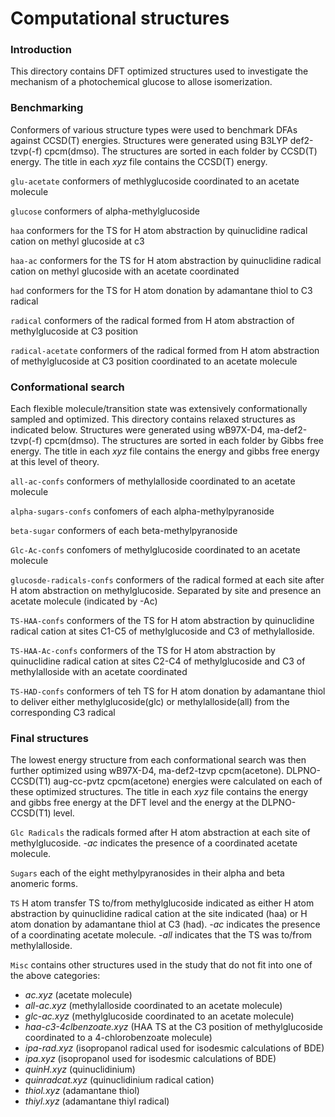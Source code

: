 # Computational structures

### Introduction

This directory contains DFT optimized structures used to investigate the mechanism of a photochemical glucose to allose isomerization.

### Benchmarking

Conformers of various structure types were used to benchmark DFAs against CCSD(T) energies. Structures were generated using B3LYP def2-tzvp(-f) cpcm(dmso). The structures are sorted in each folder by CCSD(T) energy. The title in each *xyz* file contains the CCSD(T) energy.

`glu-acetate` conformers of methlyglucoside coordinated to an acetate molecule

`glucose` conformers of alpha-methylglucoside

`haa` conformers for the TS for H atom abstraction by quinuclidine radical cation on methyl glucoside at c3

`haa-ac` conformers for the TS for H atom abstraction by quinuclidine radical cation on methyl glucoside with an acetate coordinated

`had` conformers for the TS for H atom donation by adamantane thiol to C3 radical

`radical` conformers of the radical formed from H atom abstraction of methylglucoside at C3 position

`radical-acetate` conformers of the radical formed from H atom abstraction of methylglucoside at C3 position coordinated to an acetate molecule

### Conformational search

Each flexible molecule/transition state was extensively conformationally sampled and optimized. This directory contains relaxed structures as indicated below. Structures were generated using wB97X-D4, ma-def2-tzvp(-f) cpcm(dmso). The structures are sorted in each folder by Gibbs free energy. The title in each *xyz* file contains the energy and gibbs free energy at this level of theory.

`all-ac-confs` conformers of methylalloside coordinated to an acetate molecule

`alpha-sugars-confs` confomers of each alpha-methylpyranoside

`beta-sugar` conformers of each beta-methylpyranoside

`Glc-Ac-confs` confomers of methylglucoside coordinated to an acetate molecule

`glucosde-radicals-confs` conformers of the radical formed at each site after H atom abstraction on methylglucoside. Separated by site and presence an acetate molecule (indicated by -Ac)

`TS-HAA-confs` conformers of the TS for H atom abstraction by quinuclidine radical cation at sites C1-C5 of methylglucoside and C3 of methylalloside.

`TS-HAA-Ac-confs` conformers of the TS for H atom abstraction by quinuclidine radical cation at sites C2-C4 of methylglucoside and C3 of methylalloside with an acetate coordinated

`TS-HAD-confs` conformers of teh TS for H atom donation by adamantane thiol to deliver either methylglucoside(glc) or methylalloside(all) from the corresponding C3 radical

### Final structures

The lowest energy structure from each conformational search was then further optimized using wB97X-D4, ma-def2-tzvp cpcm(acetone). DLPNO-CCSD(T1) aug-cc-pvtz cpcm(acetone) energies were calculated on each of these optimized structures. The title in each *xyz* file contains the energy and gibbs free energy at the DFT level and the energy at the DLPNO-CCSD(T1) level.

`Glc Radicals` the radicals formed after H atom abstraction at each site of methylglucoside. *-ac* indicates the presence of a coordinated acetate molecule.

`Sugars` each of the eight methylpyranosides in their alpha and beta anomeric forms.

`TS` H atom transfer TS to/from methylglucoside indicated as either H atom abstraction by quinuclidine radical cation at the site indicated (haa) or H atom donation by adamantane thiol at C3 (had). *-ac* indicates the presence of a coordinating acetate molecule. *-all* indicates that the TS was to/from methylalloside.

`Misc` contains other structures used in the study that do not fit into one of the above categories:
* *ac.xyz* (acetate molecule)
* *all-ac.xyz* (methylalloside coordinated to an acetate molecule)
* *glc-ac.xyz* (methylglucoside coordinated to an acetate molecule)
* *haa-c3-4clbenzoate.xyz* (HAA TS at the C3 position of methylglucoside coordinated to a 4-chlorobenzoate molecule)
* *ipa-rad.xyz* (isopropanol radical used for isodesmic calculations of BDE)
* *ipa.xyz* (isopropanol used for isodesmic calculations of BDE)
* *quinH.xyz* (quinuclidinium)
* *quinradcat.xyz* (quinuclidinium radical cation)
* *thiol.xyz* (adamantane thiol)
* *thiyl.xyz* (adamantane thiyl radical)
